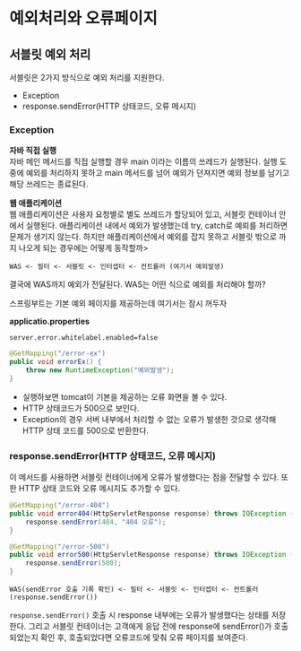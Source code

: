 # 예외처리와 오류페이지
## 서블릿 예외 처리
서블릿은 2가지 방식으로 예외 처리를 지원한다.
- Exception
- response.sendError(HTTP 상태코드, 오류 메시지)

### Exception
**자바 직접 실행**<br>
자바 메인 메서드를 직접 실행할 경우 main 이라는 이름의 쓰레드가 실행된다. 실행 도중에 예외를 처리하지 못하고 main 메서드를 넘어 예외가 던져지면 예외 정보를 남기고 해당 쓰레드는 종료된다.

**웹 애플리케이션**<br>
웹 애플리케이션은 사용자 요청별로 별도 쓰레드가 할당되어 있고, 서블릿 컨테이너 안에서 실행된다. 애플리케이션 내에서 예외가 발생했는데 try, catch로 예뢰를 처리하면 문제가 생기지 않는다. 하지만 애플리케이션에서 예외를 잡지 못하고 서블릿 밖으로 까지 나오게 되는 경우에는 어떻게 동작할까>

~~~
WAS <- 필터 <- 서블릿 <- 인터셉터 <- 컨트롤러 (여기서 예외발생)
~~~
결국에 WAS까지 예외가 전달된다. WAS는 어떤 식으로 예외를 처리해야 할까?

스프링부트는 기본 예외 페이지를 제공하는데 여기서는 잠시 꺼두자

**applicatio.properties**
~~~
server.error.whitelabel.enabled=false
~~~

~~~java
@GetMapping("/error-ex")
public void errorEx() {
    throw new RuntimeException("예외발생");
}
~~~
- 실행하보면 tomcat이 기본을 제공하는 오류 화면을 볼 수 있다.
- HTTP 상태코드가 500으로 보인다.
- Exception의 경우 서버 내부에서 처리할 수 없는 오류가 발생한 것으로 생각해 HTTP 상태 코드를 500으로 반환한다.

### response.sendError(HTTP 상태코드, 오류 메시지)
이 메서드를 사용하면 서블릿 컨테이너에게 오류가 발생했다는 점을 전달할 수 있다. 또한 HTTP 상태 코드와 오류 메시지도 추가할 수 있다.
~~~java
@GetMapping("/error-404")
public void error404(HttpServletResponse response) throws IOException {
    response.sendError(404, "404 오류");
}

@GetMapping("/error-500")
public void error500(HttpServletResponse response) throws IOException {
    response.sendError(500);
}
~~~

~~~
WAS(sendError 호출 기록 확인) <- 필터 <- 서블릿 <- 인터셉터 <- 컨트롤러(response.sendError())
~~~
`response.sendError()` 호출 시 response 내부에는 오류가 발생했다는 상태를 저장한다. 그리고 서블릿 컨테이너는 고객에게 응답 전에 response에 sendError()가 호출되었는지 확인 후, 호출되었다면 오류코드에 맞춰 오류 페이지를 보여준다.